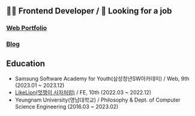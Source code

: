 ## 👩‍💻 Frontend Developer / 👀 Looking for a job 

### [Web Portfolio](https://web-portfolio-legitgoons.vercel.app)
### [Blog](https://cksxkr5193.tistory.com)

## Education
- Samsung Software Academy for Youth(삼성청년SW아카데미) / Web, 9th (2023.01 ~ 2023.12)
- [LikeLion(멋쟁이 사자처럼)](https://github.com/Likelion-YeungNam-Univ) / FE, 10th (2022.03 ~ 2022.12)
- Yeungnam University(영남대학교) / Philosophy & Dept. of Computer Science Engineering (2016.03 ~ 2023.02)


